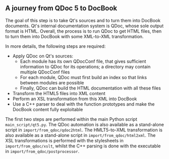 ## A journey from QDoc 5 to DocBook ##

The goal of this step is to take Qt's sources and to turn them into DocBook documents. 
Qt's internal documentation system is QDoc, whose sole output format is HTML. 
Overall, the process is to run QDoc to get HTML files, then to turn them into DocBook
with some XML-to-XML transformation. 

In more details, the following steps are required: 

- Apply QDoc on Qt's sources: 
    - Each module has its own QDocConf file, that gives sufficient information to QDoc 
      for its operations; a directory may contain multiple QDocConf files
    - For each module, QDoc must first build an index so that links between modules are 
      possible
    - Finally, QDoc can build the HTML documentation with all these files
- Transform the HTML5 files into XML content
- Perform an XSL transformation from this XML into DocBook
- Use a C++ parser to deal with the function prototypes and make the DocBook content
  fully exploitable
   
The first two steps are performed within the main Python script `main_script/qt5.py`. 
The QDoc automation is also available as a stand-alone script in 
`import/from_qdoc/qdoc2html`. The HMLT5-to-XML transformation is also available as a 
stand-alone script in `import/from_qdoc/html2xml`. The XSL transformations is performed 
with the stylesheets in `import/from_qdoc/xslt`, whilst the C++ parsing is done with 
the executable in `import/from_qdoc/postprocessor`.